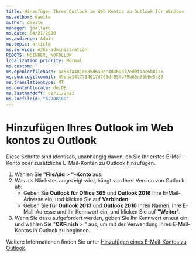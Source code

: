 ```yaml
---
title: Hinzufügen Ihres Outlook im Web Kontos zu Outlook für Windows
ms.author: daeite
author: daeite
manager: joallard
ms.date: 04/21/2020
ms.audience: Admin
ms.topic: article
ms.service: o365-administration
ROBOTS: NOINDEX, NOFOLLOW
localization_priority: Normal
ms.custom: ''
ms.openlocfilehash: ac53fa481e085d6a9ec4d469df2ed0f1ac6b81a5
ms.sourcegitcommit: 49eaa1417714617d768df85fd79b65e35b6e5c83
ms.translationtype: MT
ms.contentlocale: de-DE
ms.lasthandoff: 02/11/2022
ms.locfileid: "62708109"
---
```

# <a name="add-your-outlook-on-the-web-account-to-outlook"></a>Hinzufügen Ihres Outlook im Web kontos zu Outlook

Diese Schritte sind identisch, unabhängig davon, ob Sie Ihr erstes E-Mail-Konto oder zusätzliche E-Mail-Konten zu Outlook hinzufügen.

1. Wählen Sie **"FileAdd** > **"-Konto** aus.
1. Was als Nächstes angezeigt wird, hängt von Ihrer Version von Outlook ab:
    - Geben Sie **Outlook für Office 365** und **Outlook 2016** Ihre E-Mail-Adresse ein, und klicken Sie auf **Verbinden**.
    - Geben Sie **für Outlook 2013** und **Outlook 2010** Ihren Namen, Ihre E-Mail-Adresse und Ihr Kennwort ein, und klicken Sie auf **"Weiter**".
1. Wenn Sie dazu aufgefordert werden, geben Sie Ihr Kennwort erneut ein, und wählen Sie "**OKFinish** > " aus, um mit der Verwendung Ihres E-Mail-Kontos in Outlook zu beginnen.

Weitere Informationen finden Sie unter [Hinzufügen eines E-Mail-Kontos zu Outlook](https://support.office.com/article/6e27792a-9267-4aa4-8bb6-c84ef146101b).
